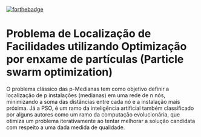 [![forthebadge](https://forthebadge.com/images/badges/made-with-python.svg)](https://forthebadge.com) 

# Problema de Localização de Facilidades utilizando Optimização por enxame de partículas (Particle swarm optimization)

O problema clássico das p-Medianas tem como objetivo definir a localização de p instalações (medianas) em uma rede de n nós, minimizando a soma das distâncias entre cada nó e a instalação mais próxima. Já a PSO, é um ramo da inteligência artificial também classificado por alguns autores como um ramo da computação evolucionária, que otimiza um problema iterativamente ao tentar melhorar a solução candidata com respeito a uma dada medida de qualidade.
